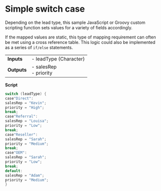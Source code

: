 # Simple switch case

<head>
  <meta name="guidename" content="Integration"/>
  <meta name="context" content="GUID-dfa97652-c5fc-4f9a-94e7-143841683c5c"/>
</head>


Depending on the lead type, this sample JavaScript or Groovy custom scripting function sets values for a variety of fields accordingly.

If the mapped values are static, this type of mapping requirement can often be met using a cross reference table. This logic could also be implemented as a series of `if/else` statements.

| | |
| ---- | --- |
|**Inputs**|-   leadType \(Character\)|
|**Outputs**|-   salesRep<br />-   priority|

**Script**

```java
switch (leadType) {
case"Direct":
salesRep = "Kevin";
priority = "High";
break;
case"Referral":
salesRep = "Louisa";
priority = "Low";
break;
case"Reseller":
salesRep = "Sarah";
priority = "Medium";
break;
case"OEM":
salesRep = "Sarah";
priority = "Low";
break;
default:
salesRep = "Adam";
priority = "Medium";
}
```